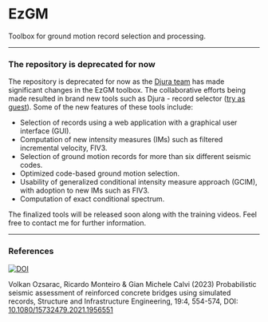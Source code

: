 # EzGM 

Toolbox for ground motion record selection and processing. 

***
### The repository is deprecated for now

The repository is deprecated for now as the [Djura team](https://www.djura.it/company/our-team) has made significant changes in the EzGM toolbox. The collaborative efforts being made resulted in brand new tools such as Djura - record selector ([try as guest](https://apps.djura.it/login)). Some of the new features of these tools include:

- Selection of records using a web application with a graphical user interface (GUI).
- Computation of new intensity measures (IMs) such as filtered incremental velocity, FIV3.
- Selection of ground motion records for more than six different seismic codes.
- Optimized code-based ground motion selection.
- Usability of generalized conditional intensity measure approach (GCIM), with adoption to new IMs such as FIV3.
- Computation of exact conditional spectrum.

The finalized tools will be released soon along with the training videos. Feel free to contact me for further information. 
***
### References
[![DOI](https://zenodo.org/badge/DOI/10.5281/zenodo.5878962.svg)](https://doi.org/10.5281/zenodo.5878962)

Volkan Ozsarac, Ricardo Monteiro & Gian Michele Calvi (2023) Probabilistic seismic assessment of reinforced concrete bridges using simulated records, Structure and Infrastructure Engineering, 19:4, 554-574, DOI: [10.1080/15732479.2021.1956551](https://doi.org/10.1080/15732479.2021.1956551)
